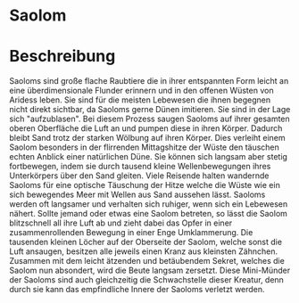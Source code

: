 # Saolom
<!-- TODO Bild -->

<!-- TODO Tabelle -->

# Beschreibung
Saoloms sind große flache Raubtiere die in ihrer entspannten Form leicht an eine überdimensionale Flunder erinnern und in den offenen Wüsten von Aridess leben. 
Sie sind für die meisten Lebewesen die ihnen begegnen nicht direkt sichtbar, da Saoloms gerne Dünen imitieren. 
Sie sind in der Lage sich "aufzublasen". Bei diesem Prozess saugen Saoloms auf ihrer gesamten oberen Oberfläche die Luft an und pumpen diese in ihren Körper. Dadurch bleibt Sand trotz der starken Wölbung auf ihren Körper. Dies verleiht einem Saolom besonders in der flirrenden Mittagshitze der Wüste den täuschen echten Anblick einer natürlichen Düne.
Sie können sich langsam aber stetig fortbewegen, indem sie durch tausend kleine Wellenbewegungen ihres Unterkörpers über den Sand gleiten.
Viele Reisende halten wandernde Saoloms für eine optische Täuschung der Hitze welche die Wüste wie ein sich bewegendes Meer mit Wellen aus Sand aussehen lässt. Saoloms werden oft langsamer und verhalten sich ruhiger, wenn sich ein Lebewesen nähert. 
Sollte jemand oder etwas eine Saolom betreten, so lässt die Saolom blitzschnell all ihre Luft ab und zieht dabei das Opfer in einer zusammenrollenden Bewegung in einer Enge Umklammerung. 
Die tausenden kleinen Löcher auf der Oberseite der Saolom, welche sonst die Luft ansaugen, besitzen alle jeweils einen Kranz aus kleinsten Zähnchen. 
Zusammen mit dem leicht ätzenden und betäubendem Sekret, welches die Saolom nun absondert, wird die Beute langsam zersetzt. 
Diese Mini-Münder der Saoloms sind auch gleichzeitig die Schwachstelle dieser Kreatur, denn durch sie kann das empfindliche Innere der Saoloms verletzt werden.
